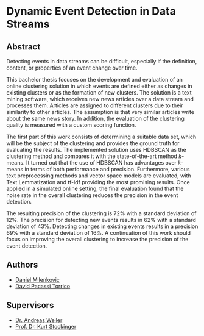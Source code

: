 # Dynamic Event Detection in Data Streams

## Abstract
Detecting events in data streams can be difficult,
especially if the definition, content, or properties of an event change over time.

This bachelor thesis focuses on the development and evaluation of an online clustering solution
in which events are defined either as changes in existing clusters or as the formation of new clusters.
The solution is a text mining software, which receives new news articles over a data stream and processes them.
Articles are assigned to different clusters due to their similarity to other articles.
The assumption is that very similar articles write about the same news story.
In addition, the evaluation of the clustering quality is measured with a custom scoring function.

The first part of this work consists of determining a suitable data set,
which will be the subject of the clustering and provides the ground truth for evaluating the results.
The implemented solution uses HDBSCAN as the clustering method
and compares it with the state-of-the-art method *k*-means.
It turned out that the use of HDBSCAN has advantages over *k*-means in terms of both performance and precision.
Furthermore, various text preprocessing methods and vector space models are evaluated,
with Text Lemmatization and tf-idf providing the most promising results.
Once applied in a simulated online setting,
the final evaluation found that the noise rate in the overall clustering reduces the precision in the event detection.

The resulting precision of the clustering is 72% with a standard deviation of 12%.
The precision for detecting new events results in 62% with a standard deviation of 43%.
Detecting changes in existing events results in a precision 69% with a standard deviation of 16%.
A continuation of this work should focus on improving the overall clustering to increase the precision of the event detection.


## Authors
- [Daniel Milenkovic](http://danielmilenkovic.me/)
- [David Pacassi Torrico](https://pacassi.ch/)

## Supervisors
- [Dr. Andreas Weiler](https://www.zhaw.ch/de/ueber-uns/person/wele/)
- [Prof. Dr. Kurt Stockinger](https://www.zhaw.ch/de/ueber-uns/person/stog/)

